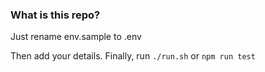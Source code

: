 ### What is this repo?

Just rename env.sample to .env

Then add your details. Finally, run `./run.sh` or `npm run test`
